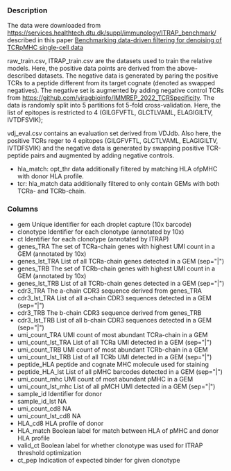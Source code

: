 
###  Description 

The data were downloaded from https://services.healthtech.dtu.dk/suppl/immunology/ITRAP_benchmark/
described in this paper [Benchmarking data-driven filtering for denoising of TCRpMHC single-cell data](https://www.nature.com/articles/s41598-023-43048-3#data-availability)



raw_train.csv, ITRAP_train.csv are the datasets used to train the relative models. Here, the positive data points are derived from the above-described datasets. The negative data is generated by paring the positive TCRs to a peptide different from its target cognate (denoted as swapped negatives). The negative set is augmented by adding negative control TCRs from https://github.com/viragbioinfo/IMMREP_2022_TCRSpecificity. The data is randomly split into 5 partitions fot 5-fold cross-validation. Here, the list of epitopes is restricted to 4 (GILGFVFTL, GLCTLVAML, ELAGIGILTV, IVTDFSVIK);

vdj_eval.csv contains an evaluation set derived from VDJdb. Also here, the positive TCRs reger to 4 epitopes (GILGFVFTL, GLCTLVAML, ELAGIGILTV, IVTDFSVIK) and the negative data is generated by swapping positive TCR-peptide pairs and augmented by adding negative controls.


- hla_match: opt_thr data additionally filtered by matching HLA ofpMHC with donor HLA profile.
- tcr: hla_match data additionally filtered to only contain GEMs with both TCRa- and TCRb-chain.


###  Columns 

* gem	Unique identifier for each droplet capture (10x barcode)
* clonotype	Identifier for each clonotype (annotated by 10x)
* ct	Identifier for each clonotype (annotated by ITRAP)
* genes_TRA	The set of TCRa-chain genes with highest UMI count in a GEM (annotated by 10x)
* genes_lst_TRA	List of all TCRa-chain genes detected in a GEM (sep="|")
* genes_TRB	The set of TCRb-chain genes with highest UMI count in a GEM (annotated by 10x)
* genes_lst_TRB	List of all TCRb-chain genes detected in a GEM (sep="|")
* cdr3_TRA	The a-chain CDR3 sequence derived from genes_TRA
* cdr3_lst_TRA	List of all a-chain CDR3 sequences detected in a GEM (sep="|")
* cdr3_TRB	The b-chain CDR3 sequence derived from genes_TRB
* cdr3_lst_TRB	List of all b-chain CDR3 sequences detected in a GEM (sep="|")
* umi_count_TRA	UMI count of most abundant TCRa-chain in a GEM
* umi_count_lst_TRA	List of all TCRa UMI detected in a GEM (sep="|")
* umi_count_TRB	UMI count of most abundant TCRb-chain in a GEM
* umi_count_lst_TRB	List of all TCRb UMI detected in a GEM (sep="|")
* peptide_HLA	peptide and cognate MHC molecule used for staining
* peptide_HLA_lst	List of all pMHC barcodes detected in a GEM (sep="|")
* umi_count_mhc	UMI count of most abundant pMHC in a GEM
* umi_count_lst_mhc	List of all pMCH UMI detected in a GEM (sep="|")
* sample_id	Identifier for donor
* sample_id_lst	NA
* umi_count_cd8	NA
* umi_count_lst_cd8	NA
* HLA_cd8	HLA profile of donor
* HLA_match	Boolean label for match between HLA of pMHC and donor HLA profile
* valid_ct	Boolean label for whether clonotype was used for ITRAP threshold optimization
* ct_pep	Indication of expected binder for given clonotype
